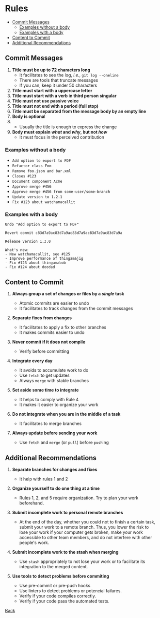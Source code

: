 # Rules <!-- omit in toc -->

- [Commit Messages](#commit-messages)
  - [Examples without a body](#examples-without-a-body)
  - [Examples with a body](#examples-with-a-body)
- [Content to Commit](#content-to-commit)
- [Additional Recommendations](#additional-recommendations)

## Commit Messages

1. **Title must be up to 72 characters long**
   - It facilitates to see the log, *i.e.*, `git log --oneline`
   - There are tools that truncate messages
   - If you can, keep it under 50 characters
2. **Title must start with a uppercase letter**
3. **Title must start with a verb in third person singular**
4. **Title must not use passive voice**
5. **Title must not end with a period (full stop)**
6. **Title must be separated from the message body by an empty line**
7. **Body is optional**
8. - Usually the title is enough to express the change
9. **Body must explain *what* and *why*, but not *how***
   - It must focus in the perceived contribution

### Examples without a body

- `Add option to export to PDF`
- `Refactor class Foo`
- `Remove foo.json and bar.xml`
- `Closes #123`
- `Document component Acme`
- `Approve merge #456`
- `Approve merge #456 from some-user/some-branch`
- `Update version to 1.2.1`
- `Fix #123 about watchamacallit`

### Examples with a body

```
Undo "Add option to export to PDF"

Revert commit c83d7a9ac83d7a9ac83d7a9ac83d7a9ac83d7a9a
```

```
Release version 1.3.0

What's new:
- New watchamacallit, see #125
- Improve performance of thingamajig
- Fix #123 about thingamabob
- Fix #124 about doodad
```


## Content to Commit

1. **Always group a set of changes or files by a *single* task**
   - Atomic commits are easier to undo
   - It facilitates to track changes from the commit messages

2. **Separate fixes from changes**
   - It facilitates to apply a fix to other branches
   - It makes commits easier to undo

3. **Never commit if it does not compile**
   - Verify before committing

4. **Integrate every day**
   - It avoids to accumulate work to do
   - Use `fetch` to get updates
   - Always `merge` with stable branches

5. **Set aside some time to integrate**
   - It helps to comply with Rule 4
   - It makes it easier to organize your work

6. **Do not integrate when you are in the middle of a task**
   - It facilitates to merge branches

7. **Always update before sending your work**
    - Use `fetch` and `merge` (or `pull`) before `push`ing


## Additional Recommendations

1. **Separate branches for changes and fixes**
   - It help with rules 1 and 2

2. **Organize yourself to do one thing at a time**
   - Rules 1, 2, and 5 require organization. Try to plan your work beforehand.

3. **Submit incomplete work to personal remote branches**
   - At the end of the day, whether you could not to finish a certain task, submit your work to a remote branch. Thus, you lower the risk to lose your work if your computer gets broken, make your work accessible to other team members, and do not interfere with other people's work.

4. **Submit incomplete work to the stash when merging**
   - Use `stash` appropriately to not lose your work or to facilitate its integration to the merged content.

5. **Use tools to detect problems before commiting**
   - Use pre-commit or pre-push hooks.
   - Use linters to detect problems or potencial failures.
   - Verify if your code compiles correctly.
   - Verify if your code pass the automated tests.


[Back](readme.md)